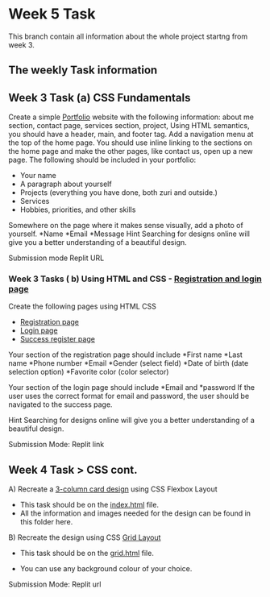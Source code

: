 # Week 5 Task
This branch contain all information about the whole project startng from week 3.

## The weekly Task information

## Week 3 Task (a) CSS Fundamentals

Create a simple [Portfolio](https://github.com/olumide12-cell/Assignments/tree/week-3/grids%20an%20layout) website with the following information: about me section, contact page, services section, project, Using HTML semantics, you should have a header, main, and footer tag. Add a navigation menu at the top of the home page. You should use inline linking to the sections on the home page and make the other pages, like contact us, open up a new page.
      The following should be included in your portfolio: 
* Your name
* A paragraph about yourself
* Projects (everything you have done, both zuri and outside.)
* Services 
* Hobbies, priorities, and other skills

Somewhere on the page where it makes sense visually, add a photo of yourself.
*Name
*Email
*Message
Hint Searching for designs online will give you a better understanding of a beautiful design.

Submission mode Replit URL


### Week 3 Tasks ( b) Using HTML and CSS - [Registration and login page](https://github.com/olumide12-cell/Assignments/tree/week-3/registration)

Create the following pages using HTML CSS

* [Registration page](https://github.com/olumide12-cell/Assignments/blob/week-3/registration/index.html)
* [Login page](https://github.com/olumide12-cell/Assignments/blob/week-3/registration/login.html)
* [Success register page](https://github.com/olumide12-cell/Assignments/blob/week-3/registration/success.html)

Your section of the registration page should include
*First name 
*Last name
*Phone number
*Email 
*Gender (select field)
*Date of birth (date selection option)
*Favorite color (color selector)

Your section of the login page should include
*Email and
*password
If the user uses the correct format for email and password, the user should be navigated to the success page.

Hint Searching for designs online will give you a better understanding of a beautiful design.

 

Submission Mode: Replit link 


## Week 4 Task > CSS cont.
A) Recreate a [3-column card design](https://github.com/olumide12-cell/Assignments/tree/week-4) using CSS Flexbox  Layout
* This task should be on the [index.html](https://github.com/olumide12-cell/Assignments/blob/week-4/index.html) file.
* All the information and images needed for the design can be found in this folder here.

 

B) Recreate the design using CSS [Grid Layout](https://github.com/olumide12-cell/Assignments/tree/week-4)  

* This task should be on the [grid.html](https://github.com/olumide12-cell/Assignments/blob/week-4/grid.html) file.

* You can use any background colour of your choice.


Submission Mode: Replit url




